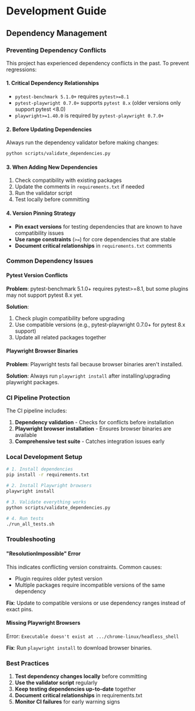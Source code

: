 # Development Guide

## Dependency Management

### Preventing Dependency Conflicts

This project has experienced dependency conflicts in the past. To prevent regressions:

#### 1. **Critical Dependency Relationships**

- `pytest-benchmark 5.1.0+` requires `pytest>=8.1`
- `pytest-playwright 0.7.0+` supports `pytest 8.x` (older versions only support pytest <8.0)
- `playwright>=1.40.0` is required by `pytest-playwright 0.7.0+`

#### 2. **Before Updating Dependencies**

Always run the dependency validator before making changes:

```bash
python scripts/validate_dependencies.py
```

#### 3. **When Adding New Dependencies**

1. Check compatibility with existing packages
2. Update the comments in `requirements.txt` if needed
3. Run the validator script
4. Test locally before committing

#### 4. **Version Pinning Strategy**

- **Pin exact versions** for testing dependencies that are known to have compatibility issues
- **Use range constraints** (`>=`) for core dependencies that are stable
- **Document critical relationships** in `requirements.txt` comments

### Common Dependency Issues

#### Pytest Version Conflicts

**Problem**: pytest-benchmark 5.1.0+ requires pytest>=8.1, but some plugins may not support pytest 8.x yet.

**Solution**: 
1. Check plugin compatibility before upgrading
2. Use compatible versions (e.g., pytest-playwright 0.7.0+ for pytest 8.x support)
3. Update all related packages together

#### Playwright Browser Binaries

**Problem**: Playwright tests fail because browser binaries aren't installed.

**Solution**: Always run `playwright install` after installing/upgrading playwright packages.

### CI Pipeline Protection

The CI pipeline includes:
1. **Dependency validation** - Checks for conflicts before installation
2. **Playwright browser installation** - Ensures browser binaries are available
3. **Comprehensive test suite** - Catches integration issues early

### Local Development Setup

```bash
# 1. Install dependencies
pip install -r requirements.txt

# 2. Install Playwright browsers
playwright install

# 3. Validate everything works
python scripts/validate_dependencies.py

# 4. Run tests
./run_all_tests.sh
```

### Troubleshooting

#### "ResolutionImpossible" Error

This indicates conflicting version constraints. Common causes:
- Plugin requires older pytest version
- Multiple packages require incompatible versions of the same dependency

**Fix**: Update to compatible versions or use dependency ranges instead of exact pins.

#### Missing Playwright Browsers

Error: `Executable doesn't exist at .../chrome-linux/headless_shell`

**Fix**: Run `playwright install` to download browser binaries.

### Best Practices

1. **Test dependency changes locally** before committing
2. **Use the validator script** regularly
3. **Keep testing dependencies up-to-date** together
4. **Document critical relationships** in requirements.txt
5. **Monitor CI failures** for early warning signs 